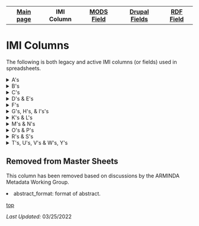 <!DOCTYPE html>
<html>
<body>
<table style="width:100%">
  <tr>
    <th><a href="index.md">Main page</a></th>
	<th>IMI Column</th>
    <th><a href="MODS.md">MODS Field</a></th>
	<th><a href="DrupalFields.md">Drupal Fields</a></th>
    <th><a href="RDF.md">RDF Field</a></th>
  </tr>
<table>



<h1 id="top">IMI Columns</h1>
<p>The following is both legacy and active IMI columns (or fields) used in spreadsheets.</p>
<details>
<summary>A's</summary>
<br>	
		<li><a href="#removed">abstract_format</a> (removed): format of the abstract</li>
		<li><a href="#removed">accession_number</a> (removed): number associated with gallery items</li>
		<li><a href="advisor.md">advisors</a>: A person under whose supervision a student develops and/or presents an academic paper or project, including theses and capstone projects. </li>
		<li><a href="#removed">attach_additional_files</a> (removed)</li>
		<li><a href="#removed">author#_fname</a> (removed)</li>
		<li><a href="#removed">author#_lname</a> (removed)</li>
		<li><a href="#removed">author#_mname</a> (removed)</li>
		<li><a href="#removed">author#_suffix</a> (removed)</li>
</details>
<details>
<summary>B's</summary>
<br>	
		<li><a href="#removed">box</a> (removed): Box in which newspapers live in in the Archives</li>
		<li><a href="#removed">bp_categories</a> (removed): Possibly BePress categories of Academic Discipline</li>
		<li><a href="#removed">broad_creation_date</a> (removed): Date to accomidate a range associated with the creation of an item</li>
		<li><a href="#removed">broad_date</a> (removed): Date to accomidate a range associated with an item</li>
		<li><a href="bucket.md">bucket</a> : BePress inherited field which indicated the collection --bucket-- an item is associated with.</li>
		<li><a href="#removed">buy_link</a> (removed)</li>	
</details>
<details>
<summary>C's</summary>
<br>	
		<li><a href="#removed">calc_thumbnail_image_url	</a> (removed)</li>
		<li><a href="#removed">calc_url</a> (removed): Possible URL used in BePress</li>
		<li><a href="#removed">campus_location</a> (removed): Location of art on Whitman College campus where Sheehan art is displayed or stored.</li>
		<li><a href="#removed">catalog_id</a> (removed): Catalog number of museum item</li>
		<li><a href="#removed">city </a> (removed): City of publication</li>		
		<li><a href="#removed">collection_name	</a> (removed): Name of collection item is found in.</li>
		<li><a href="#removed">comments</a> (removed): Field for information not held elsewhere.</li>
		<li><a href="#removed">conference_track</a> (removed):Indicates WUC conference track in which item was presented. </li>
		<li><a href="contributors.md">contributors</a>: Identifies the entity or entities that made contributions to the creation of the resource, but whose contributions are secondary to any person or organization specified in the creator(s) field.</li>
		<li><a href="#removed">copyright_notes</a> (removed)</li>
		<li><a href="#removed">costume_design</a> (removed): Responsible party credited for the design of costumes depicted in image</li>
		<li><a href="#removed">cover_image_url</a> (removed)</li>		
		<li><a href="#removed">create_openurl	</a> (removed)</li>
		<li><a href="creators.md">creators</a>: identifies the entity/entities primarily responsible for maknig the resource.</li>
		<li><a href="#removed">cultural_affiliation</a> (removed): Affiliation related to item.</li>
		<li><a href="#removed">custom_citation	</a> (removed)</li>
</details>
<details>
<summary>D's & E's</summary>
<br>	
		<li><a href="#removed">date_created</a> (removed)</li>
		<li><a href="#removed">date_processed	</a> (removed)</li>
		<li><a href="department.md">department</a>: college division in which the item is </li>
		<li><a href="#removed">director</a> (removed): responsible party credited for directing the play depicted in image</li>
				<li><a href="#removed">display_date</a> (removed)</li>
		<li><a href="#removed">distribution_license	</a> (removed) </li>
		<li><a href="#removed">document_type	</a> (removed) </li>		
		<li><a href="#removed">donor</a> (removed)</li>
		<li><a href="#removed">download_file_format	</a> (removed)</li>
		<li><a href="#removed">duration	</a> (removed)</li>
		<li><a href="#removed">editor</a> (removed)</li>
		<li><a href="#removed">end_date</a> (removed)</li>
		<li><a href="#removed">endowment</a> (removed)</li>
		<li><a href="#remove">equipment</a> (removed)</li>
		<li><a href="#removed">ext_links</a> (removed)</li>
</details>
<details>
<summary>F's</summary>
<br>	
		<li><a href="field_abstract.md">field_abstract</a>: a summary of the resource, primarily used with scholarship objects.</li>
		<li><a href="field_access_terms.md">field_access_terms</a>: "Terms used to limit, restrict or coordinate access" - Islandora 8</li>
		<li><a href="field_alternative_title.md">field_alternative_title</a>: an alternative title of the described reresource including abbreviations and translations</li>
		<li><a href="field_date.display.md">field_date_display</a>: date of creation or publication of original object in human readable format for public viewing</li>
		<li><a href="field_description_long.md">field_description_long</a>: an account of the resource, primarily used for archival objects</li>
		<li><a href="file_display_hints.md">file_display_hints</a>: terms that will change how this resource is displayed</li>
		<li><a href="field_edtf_date.md">field_edtf_date</a>: encoded date of creation or publication of the original object that strips out qualifiers and date ranges to allow us to sort on date in ARMINDA</li>
		<li><a href="field_edtf_date_created.md">field_edtf_date_created</a>: encoded date of creation or publication of the original object with qualifiers and date ranges when applicable</li>
		<li><a href="field_edtf_date_issued.md">field_edtf_date_issue</a>: issue date of the newspaper</li>
		<li><a href="field_embargo_date.md">field_embargo_date</a>: date when item is released for public viewing</li>
		<li><a href="field_extent.md">field_extent</a>: statement of the physical size or duration of the object, such as dimensions, number of items, pages, or running time</li>
		<li><a href="funding_sources.md">field_funding_sources</a>: indicates institution or program that helped to fund research project</li>
		<li><a href="field_genre.md">field_genre</a>: a more detaile sub-type refining the broad Work Type element; provides a specific characterization of the nature or style of the original content source</li>
		<li><a href="field_geographic_subject.md">field_geographic_subject</a>: geographic subject headings</li>
		<li><a href="#graduation_year">field_graduation_year</a>: year anuthor graduated from Whitman College</li>
		<li><a href="field_identifier.md">field_identifier</a>: character string or number that clearly and uniquely identifies a digital object or resource. This field ensures that individual dibital object can be accessed, managed, stored, recalled,and used reliably</li>
		<li><a href="issue_num.md">field_issue_num</a>: indicate issue number sequential order of volume</li>
		<li><a href="language.md">field_language</a>: the non-English language of the source content being described (applied to textual or spoken (linguistic) content)</li>
		<li><a href="field_limited_access.md">field_limited_access</a>: field that indicates item may be accessed by only current Whitman affiliates</li>
		<li><a href="field_linked_agent.md">field_linked_agent</a>: label of a field instance populated by taxonomy terms from Corporate Body, Family, Person vocabularies</li>
		<li><a href="field_origin.md">field_origin</a>: provides place names associated with the creation or issuance of a resource</li>
		<li><a href="field_member_of.md">field_member_of</a>: Tells Islandora 8 the hierarchy of where an object lives</li>
		<li><a href="field_model.md">field_model</a>: Tells what content model the file is -- audio, image, etc; tells what type of file for Islandora to expect</li>
		<li><a href="permanent_url.md">field_permanent_url</a>: unique uri (uniform resource identifier) to the item</li>
		<li><a href="field_provenance.md">field_provenance</a>: contains provenance information about the subject : [currently] donor information and/or when and how the object was acquired</li>
		<li><a href="field_resource_type.md">field_resource_type</a>: basic conceptual indication of the kind of object being described, using broad terms</li>
		<li><a href="field_rights.md">field_rights</a>: URL that indicates copyright and/or creative commons status.</li>
		<li><a href="field_rights_contact.md">field_rights_contact</a> : HTML link to ARMINDA page linking to contact information for use by end users who wish to pursue required permissions for publication, dissemination, etc</li>
		<li><a href="field_source.md">field_source</a> : A related resource from which the described resource is derived</li>
		<li><a href="field_subject.md">field_subject</a> : Term(s) representing the primary topic(s) on which a work is focused.</li>
		<li><a href="field_url_external.md">field_url_external</a> : URL linking file content not hosted in ARMINDA to metadata record, in ARMINDA</li>
		<li><a href="field_volume_num.md">field_volume_num</a> : Volume of newspaper</li>
		<li><a href="field_weight.md">field_weight</a> : Indicates the order of a resource in a collection of resources</li>
		<li><a href="file.md">file</a> : Values contain field location of field that are used to create Drupal Media <a href="https://mjordan.github.io/islandora_workbench_docs/fields/">Islandora Workbench</a></li>
		<li><a href="#removed">file_list</a>(removed)</li>
		<li><a href="#removed">file_name_id</a>(removed)</li>
		<li><a href="filepath.md">filepath</a>: the filename of object; often times includes in ingest path for field - filename is in path -- a place holder field that keeps track of where items are, and helps us distinguish between individual objects along with unique_identifier</li>
		<li><a href="#removed">format</a>: (removed)</li>
		<li><a href="#removed">front_end_url</a>: removed</li>

</details>
<details>
<summary>G's, H's, & I's's</summary>
<br>		
		<li><a href="#removed">grant_information</a>: (removed)</li>
		<li><a href="#id.md">id</a> See <a href="pid.md">PID</a></li>
		<li><a href="#removed">identifier</a>: (removed)</li>
		<li><a href="#removed">image_caption</a>: (removed)</li>
		<li><a href="#removed">image_source</a>: (removed)</li>		
		<li><a href="#removed">instructor</a>: (removed)</li>
		<li><a href="#removed">insurance_value</a>: (removed)</li>
		<li><a href="#removed">irb_information</a>: (removed)</li>
		<li><a href="#removed">irb_number</a>: (removed)</li>
		<li><a href="#removed">issnum</a>: (removed)</li>
		<li><a href="#removed">item_identifier</a>: (removed)</li>
</details>
<details>
<summary>K's & L's</summary>
<br>
		<li><a href="#removed">lc_subject</a>: (removed)</li>
		<li><a href="#license_file">license_file</a></li>		
		<li><a href="#removed">lighting_design</a>: (removed)</li>
		<li><a href="line_num.md">line_num</a></li>
		<li><a href="#removed">local_handle</a>: (removed)</li>
		<li><a href="#removed">location</a>: (removed)</li>
</details>
<details>
<summary>M's & N's</summary>
<br>
		<li><a href="#removed">medium</a>: (removed)</li>		
		<li><a href="#removed">multimedia_format</a>: (removed)</li>
		<li><a href="#removed">multimedia_url</a>: (removed)</li>
		<li><a href="#removed">native_filename	</a>: (removed)</li>		
		<li><a href="#removed">native_filesize</a>: (removed)</li>
		<li><a href="#removed">number_artifacts</a>: (removed)</li>
</details>
<details>
<summary>O's & P's</summary>
<br>
		<li><a href="obj_file.md">obj_file</a></li>		
		<li><a href="#removed">oclc_number</a> : (removed) Reference to  the unique identifier issued by OCLC of a related item</li>
		<li><a href="#removed">old_cat_id	</a> - removed</li>
		<li><a href="#removed">pagecount</a> - removed</li>
		<li><a href="#removed">pages</a> - removed</li>		
		<li><a href="parent.md">parent</a></li>
		<li><a href="parent.id.md">parent_id</a></li>
		<li><a href="#removed">pdf_filename	</a> - removed</li>
		<li><a href="#removed">pdf_filesize	</a> - removed</li>
		<li><a href="pid.md">PID (field_pid)</a></li>		
		<li><a href="#removed">playwright</a> - removed</li>
		<li><a href="#removed">preview_image</a> - removed</li>
		<li><a href="#removed">previous_versions</a> - removed</li>
		<li><a href="#removed">production</a> - removed </li>
		<li><a href="#removed">production_decades</a> - removed</li>		
		<li><a href="#remove">production_info - removed	</a></li>
		<li><a href="#removed">production_year	</a> - removed</li>
		<li><a href="#removed">props_design</a> - removed</li>
		<li><a href="provenance.md">provenance (field_provenance)</a></></li>
		<li><a href="#removed">pub_season	</a> - removed</li>
		<li><a href="#removed">publication_date	</a> - removed</li>		
		<li><a href="publisher.md">publisher (field_linked_agent)</a></li>
</details>
<details>
<summary>R's & S's</summary>
<br>
		<li><a href="#removed">recommended_citation	</a> - removed</li>
		<li><a href="#removed">record_series</a> - removed</li>
		<li><a href="#removed">relation</a> - removed</li>
		<li><a href="#removed">research_project	</a> - removed</li>		
		<li><a href="rowNumber.md">rowNumber</a> - removed</li>
		<li><a href="#removed">series_id</a> - removed</li>
		<li><a href="#removed">session	</a> - removed</li>
		<li><a href="seq_number.md">seq_number</a> - removed</li>		
		<li><a href="#removed">set_design	</a> - removed</li>
		<li><a href="#removed">sound_design	</a> - removed</li>
		<li><a href="#removed">source_publication	</a> - removed</li>
		<li><a href="#removed">sponsor	</a> - removed</li>		
		<li><a href="#removed">stage_manager</a> - removed</li>
		<li><a href="#removed">start_date</a> - removed</li>
		<li><a href="#removed">state</a> - removed</li>
		<li><a href="#removed">subject_area</a></a> - removed</li>
		<li><a href="#removed">supplemental_filenames	</a> - removed</li>		
		<li><a href="#removed">supplemental_filesizes</a> - removed</li>
</details>
<details>
<summary>T's, U's, V's & W's, Y's</summary>
<br>
		<li><a href="#removed">tech_director</a> - removed</li>
		<li><a href="#removed">terms_of_use</a> - removed</li>
		<li><a href="title.md">title (title)</a></li>
		<li><a href="#removed">tracks</a> - removed</li>
		<li><a href="#removed">type_of_work	</a> - removed</li>
		<li><a href="#removed">update_reason</a> - removed</li>
		<li><a href="#removed">upload_cover_image</a> - removed</li>
		<li><a href="#removed">uploaders_email</a> - removed</li>
		<li><a href="#removed">uploader_userid</a> - removed</li>
		<li><a href="url_alias.md">url_alias</a></li>
		<li><a href="#removed">volnum</a> - removed</li>
		<li><a href="#removed">wf_areyouuploadingaf1</a> - removed</li>
		<li><a href="#removed">year_conference</a> - removed</li>	
</details>
<h2 id="removed">Removed from Master Sheets</h2>
<p>This column has been removed based on discussions by the ARMINDA Metadata Working Group.</p>	
	<li>abstract_format: format of abstract.</li>
<p><a href="#top">top</a></p>
<p><i>Last Updated: </i>03/25/2022</p>
</dl>
</html>
